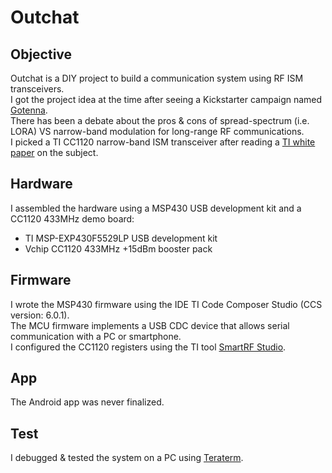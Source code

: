 # Outchat

## Objective
Outchat is a DIY project to build a communication system using RF ISM transceivers.  
I got the project idea at the time after seeing a Kickstarter campaign named [Gotenna](https://www.kickstarter.com/projects/gotenna/gotenna-mesh-off-grid-people-powered-connectivity).  
There has been a debate about the pros & cons of spread-spectrum (i.e. LORA) VS narrow-band modulation for long-range RF communications.  
I picked a TI CC1120 narrow-band ISM transceiver after reading a [TI white paper](https://www.ti.com/lit/wp/swry006/swry006.pdf) on the subject.

## Hardware
I assembled the hardware using a MSP430 USB development kit and a CC1120 433MHz demo board:
- TI MSP-EXP430F5529LP USB development kit
- Vchip CC1120 433MHz +15dBm booster pack

## Firmware
I wrote the MSP430 firmware using the IDE TI Code Composer Studio (CCS version: 6.0.1).  
The MCU firmware implements a USB CDC device that allows serial communication with a PC or smartphone.  
I configured the CC1120 registers using the TI tool [SmartRF Studio](https://www.ti.com/tool/SMARTRFTM-STUDIO).  

## App
The Android app was never finalized.

## Test
I debugged & tested the system on a PC using [Teraterm](https://teratermproject.github.io/index-en.html).
